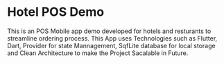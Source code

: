 # Hotel POS Demo


This is an POS Mobile app demo developed for hotels and resturants to streamline ordering process.
This App uses Technologies such as Flutter, Dart, Provider for state Mannagement, SqfLite database for local storage and Clean Architecture to make the Project Sacalable in Future.


